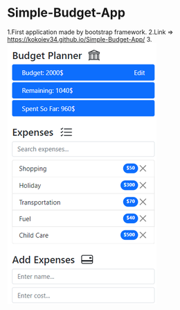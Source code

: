 # Simple-Budget-App

1.First application made by bootstrap framework.
2.Link => https://kokoiev34.github.io/Simple-Budget-App/
3.<img src="preview.png">
